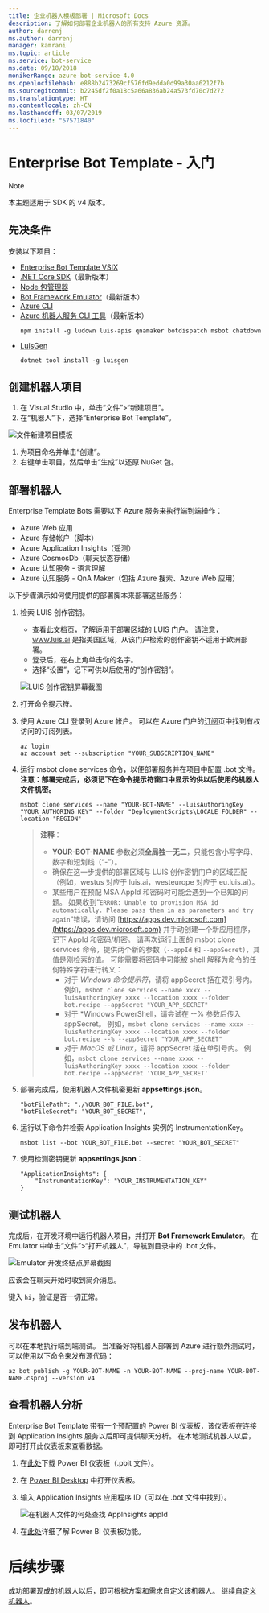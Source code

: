 ```yaml
---
title: 企业机器人模板部署 | Microsoft Docs
description: 了解如何部署企业机器人的所有支持 Azure 资源。
author: darrenj
ms.author: darrenj
manager: kamrani
ms.topic: article
ms.service: bot-service
ms.date: 09/18/2018
monikerRange: azure-bot-service-4.0
ms.openlocfilehash: e888b2473269cf576fd9edda0d99a30aa6212f7b
ms.sourcegitcommit: b2245df2f0a18c5a66a836ab24a573fd70c7d272
ms.translationtype: HT
ms.contentlocale: zh-CN
ms.lasthandoff: 03/07/2019
ms.locfileid: "57571840"
---
```

# <a name="enterprise-bot-template---getting-started"></a>Enterprise Bot Template - 入门

> [!NOTE]
> 本主题适用于 SDK 的 v4 版本。 

## <a name="prerequisites"></a>先决条件

安装以下项目：
- [Enterprise Bot Template VSIX](https://marketplace.visualstudio.com/items?itemName=BotBuilder.botbuilderv4enterprise)
- [.NET Core SDK](https://www.microsoft.com/net/download)（最新版本）
- [Node 包管理器](https://nodejs.org/en/)
- [Bot Framework Emulator](https://docs.microsoft.com/en-us/azure/bot-service/bot-service-debug-emulator?view=azure-bot-service-4.0)（最新版本）
- [Azure CLI](https://docs.microsoft.com/en-us/cli/azure/install-azure-cli?view=azure-cli-latest)
- [Azure 机器人服务 CLI 工具](https://github.com/Microsoft/botbuilder-tools)（最新版本）
    ```shell
    npm install -g ludown luis-apis qnamaker botdispatch msbot chatdown
    ```
- [LuisGen](https://github.com/Microsoft/botbuilder-tools/blob/master/packages/LUISGen/src/npm/readme.md)
    ```shell
    dotnet tool install -g luisgen
    ```

## <a name="create-your-bot-project"></a>创建机器人项目
1. 在 Visual Studio 中，单击“文件”>“新建项目”。
1. 在“机器人”下，选择“Enterprise Bot Template”。

![文件新建项目模板](media/enterprise-template/new_project.jpg)

1. 为项目命名并单击“创建”。
1. 右键单击项目，然后单击“生成”以还原 NuGet 包。

## <a name="deploy-your-bot"></a>部署机器人

Enterprise Template Bots 需要以下 Azure 服务来执行端到端操作：
- Azure Web 应用
- Azure 存储帐户（脚本）
- Azure Application Insights（遥测）
- Azure CosmosDb（聊天状态存储）
- Azure 认知服务 - 语言理解
- Azure 认知服务 - QnA Maker（包括 Azure 搜索、Azure Web 应用）

以下步骤演示如何使用提供的部署脚本来部署这些服务：

1. 检索 LUIS 创作密钥。
   - 查看[此](https://docs.microsoft.com/en-us/azure/cognitive-services/luis/luis-reference-regions)文档页，了解适用于部署区域的 LUIS 门户。 请注意， www.luis.ai 是指美国区域，从该门户检索的创作密钥不适用于欧洲部署。
   - 登录后，在右上角单击你的名字。
   - 选择“设置”，记下可供以后使用的“创作密钥”。
    
    ![LUIS 创作密钥屏幕截图](./media/enterprise-template/luis_authoring_key.jpg)

1. 打开命令提示符。
1. 使用 Azure CLI 登录到 Azure 帐户。 可以在 Azure 门户的[订阅](https://ms.portal.azure.com/#blade/Microsoft_Azure_Billing/SubscriptionsBlade)页中找到有权访问的订阅列表。
    ```shell
    az login
    az account set --subscription "YOUR_SUBSCRIPTION_NAME"
    ```

1. 运行 msbot clone services 命令，以便部署服务并在项目中配置 .bot 文件。 **注意：部署完成后，必须记下在命令提示符窗口中显示的供以后使用的机器人文件机密。**

    ```shell
    msbot clone services --name "YOUR-BOT-NAME" --luisAuthoringKey "YOUR_AUTHORING_KEY" --folder "DeploymentScripts\LOCALE_FOLDER" --location "REGION"
    ```

    > **注释**：
    >- **YOUR-BOT-NAME** 参数必须**全局独一无二**，只能包含小写字母、数字和短划线（“-”）。
    >- 确保在这一步提供的部署区域与 LUIS 创作密钥门户的区域匹配（例如，westus 对应于 luis.ai，westeurope 对应于 eu.luis.ai）。
    >- 某些用户在预配 MSA AppId 和密码时可能会遇到一个已知的问题。 如果收到“`ERROR: Unable to provision MSA id automatically. Please pass them in as parameters and try again`”错误，请访问 [https://apps.dev.microsoft.com](https://apps.dev.microsoft.com) 并手动创建一个新应用程序，记下 AppId 和密码/机密。 请再次运行上面的 msbot clone services 命令，提供两个新的参数（`--appId` 和 `--appSecret`），其值是刚检索的值。 可能需要将密码中可能被 shell 解释为命令的任何特殊字符进行转义：
    >   - 对于 *Windows 命令提示符*，请将 appSecret 括在双引号内。 例如，`msbot clone services --name xxxx --luisAuthoringKey xxxx --location xxxx --folder bot.recipe --appSecret "YOUR_APP_SECRET"`
    >   - 对于 *Windows PowerShell，请尝试在 --% 参数后传入 appSecret。 例如，`msbot clone services --name xxxx --luisAuthoringKey xxxx --location xxxx --folder bot.recipe --% --appSecret "YOUR_APP_SECRET"`
    >   - 对于 *MacOS 或 Linux*，请将 appSecret 括在单引号内。 例如，`msbot clone services --name xxxx --luisAuthoringKey xxxx --location xxxx --folder bot.recipe --appSecret 'YOUR_APP_SECRET'`

1. 部署完成后，使用机器人文件机密更新 **appsettings.json**。 
    
    ```
    "botFilePath": "./YOUR_BOT_FILE.bot",
    "botFileSecret": "YOUR_BOT_SECRET",
    ```
1. 运行以下命令并检索 Application Insights 实例的 InstrumentationKey。
    ```
    msbot list --bot YOUR_BOT_FILE.bot --secret "YOUR_BOT_SECRET"
    ```

1. 使用检测密钥更新 **appsettings.json**：

    ```
    "ApplicationInsights": {
        "InstrumentationKey": "YOUR_INSTRUMENTATION_KEY"
    }
    ```

## <a name="test-your-bot"></a>测试机器人

完成后，在开发环境中运行机器人项目，并打开 **Bot Framework Emulator**。 在 Emulator 中单击“文件”>“打开机器人”，导航到目录中的 .bot 文件。

![Emulator 开发终结点屏幕截图](./media/enterprise-template/development_endpoint.jpg)

应该会在聊天开始时收到简介消息。

键入 ```hi```，验证是否一切正常。

## <a name="publish-your-bot"></a>发布机器人

可以在本地执行端到端测试。 当准备好将机器人部署到 Azure 进行额外测试时，可以使用以下命令来发布源代码：

```shell
az bot publish -g YOUR-BOT-NAME -n YOUR-BOT-NAME --proj-name YOUR-BOT-NAME.csproj --version v4
```

## <a name="view-your-bot-analytics"></a>查看机器人分析
Enterprise Bot Template 带有一个预配置的 Power BI 仪表板，该仪表板在连接到 Application Insights 服务以后即可提供聊天分析。 在本地测试机器人以后，即可打开此仪表板来查看数据。 

1. 在[此处](https://github.com/Microsoft/AI/blob/master/solutions/analytics/ConversationalAnalyticsSample_02132019.pbit)下载 Power BI 仪表板（.pbit 文件）。
1. 在 [Power BI Desktop](https://powerbi.microsoft.com/en-us/desktop/) 中打开仪表板。
1. 输入 Application Insights 应用程序 ID（可以在 .bot 文件中找到）。

    ![在机器人文件的何处查找 AppInsights appId](./media/enterprise-template/appInsights_appId.jpg)

1. 在[此处](https://github.com/Microsoft/AI/tree/master/solutions/analytics)详细了解 Power BI 仪表板功能。

# <a name="next-steps"></a>后续步骤

成功部署现成的机器人以后，即可根据方案和需求自定义该机器人。 继续[自定义机器人](bot-builder-enterprise-template-customize.md)。
